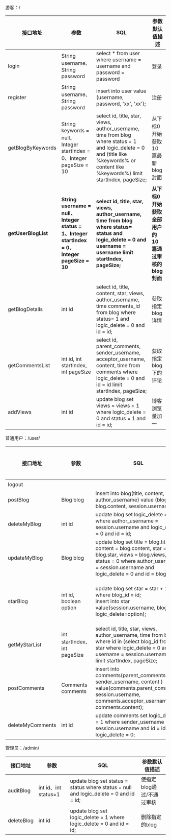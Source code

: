游客：/

| 接口地址            | 参数                                                         | SQL                                                          | 参数默认值描述                                      |
| ------------------- | ------------------------------------------------------------ | ------------------------------------------------------------ | --------------------------------------------------- |
| login               | String username、String password                             | select  * from user where username = username and password = password | 登录                                                |
| register            | String username、String password                             | insert into user value (username, password, 'xx', 'xx');     | 注册                                                |
| getBlogByKeywords   | String keywords = null、Integer startIndex = 0、Integer pageSize = 10 | select id, title, star, views, author_username, time from blog where status = 1 and logic_delete = 0 and (title like %keywords% or  content like %keywords%) limit startIndex, pageSize; | 从下标0开始获取10篇最新blog封面                     |
| **getUserBlogList** | **String username  = null、Integer status = 1、Integer startIndex = 0、Integer pageSize = 10** | **select id, title, star, views, author_username, time from blog where status= status and logic_delete = 0 and username = username limit startIndex, pageSize;** | **从下标0开始获取全部用户的10篇通过审核的blog封面** |
| getBlogDetails      | int id                                                       | select id, title, content, star, views, author_username, time comments_id from blog where status= 1 and logic_delete = 0 and id = id; | 获取指定blog详情                                    |
| getCommentsList     | int id, int startIndex, int pageSize                         | select id, parent_comments, sender_username, acceptor_username, content, time from comments where logic_delete = 0 and  id = id limit startIndex, pageSize; | 获取指定blog下的评论                                |
| addViews            | int id                                                       | update blog set views = views + 1 where logic_delete = 0 and status = 1 and id = id; | 博客浏览量加一                                      |

普通用户：/user/

| 接口地址         | 参数                          | SQL                                                          | 参数默认值描述        |
| ---------------- | ----------------------------- | ------------------------------------------------------------ | --------------------- |
| logout           |                               |                                                              | 登出                  |
| postBlog         | Blog blog                     | insert into blog(title, content, author_username) value (blog.title, blog.content, session.username); | 发布blog              |
| deleteMyBlog     | int id                        | update blog set logic_delete = 1 where author_username = session.username and logic_delete = 0 and id = id; | 删除我的blog          |
| updateMyBlog     | Blog blog                     | update blog set title = blog.title, content = blog.content, star = blog.star, views = blog.views, status = 0 where author_username = session.username and logic_delete = 0 and id = blog.id; | 更新我的blog          |
| starBlog         | int id, boolean option        | update blog set star = star + 1 where blog_id = id;<br />insert into star value(session.username, blog_id, logic_delete=option); | 收藏/取消收藏指定blog |
| getMyStarList    | int startIndex、 int pageSize | select id, title, star, views, author_username, time from blog where id in (select blog_id from star where logic_delete = 0 and username = session.username) limit startIndex, pageSize; | 获取收藏的blog列表    |
| postComments     | Comments comments             | insert into comments(parent_comments, sender_username, content ) value(comments.parent_comments, session.username, comments.acceptor_username, comments.content); | 在指定blog下评论      |
| deleteMyComments | int id                        | update comments set logic_delete = 1 where sender_username = session.username and id = id and logic_delete = 0; | 删除我的评论          |

管理员：/admin/

| 接口地址   | 参数                 | SQL                                                          | 参数默认值描述            |
| ---------- | -------------------- | ------------------------------------------------------------ | ------------------------- |
| auditBlog  | int id、int status=1 | update blog set status = status where status = null and logic_delete = 0 and id = id; | 使指定blog通过/不通过审核 |
| deleteBlog | int id               | update blog set logic_delete = 1 where logic_delete = 0 and id = id; | 删除指定的blog            |

